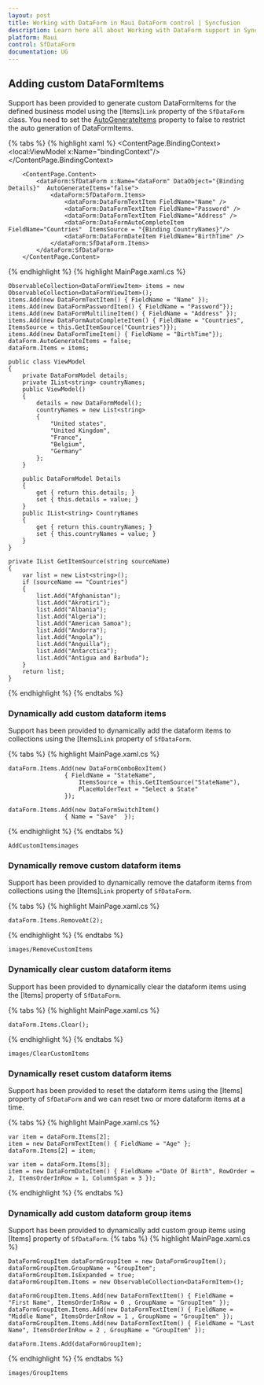 ```yaml
---
layout: post
title: Working with DataForm in Maui DataForm control | Syncfusion
description: Learn here all about Working with DataForm support in Syncfusion Maui DataForm (SfDataForm) control and more.
platform: Maui
control: SfDataForm
documentation: UG
---
```


## Adding custom DataFormItems

Support has been provided to generate custom DataFormItems for the defined business model using the [Items]`Link` property of the `SfDataForm` class. You need to set the [AutoGenerateItems](https://help.syncfusion.com/cr/xamarin/Syncfusion.XForms.DataForm.SfDataForm.html#Syncfusion_XForms_DataForm_SfDataForm_AutoGenerateItems) property to false to restrict the auto generation of DataFormItems. 

{% tabs %}
{% highlight xaml %}
    <?xml version="1.0" encoding="utf-8" ?>
    <ContentPage xmlns="http://schemas.microsoft.com/dotnet/2021/maui"
                xmlns:x="http://schemas.microsoft.com/winfx/2009/xaml"
                xmlns:dataForm="clr-namespace:Syncfusion.Maui.DataForm;assembly=Syncfusion.Maui.DataForm"
                x:Class="GettingStarted.MainPage">
        <ContentPage.BindingContext>
            <local:ViewModel x:Name="bindingContext"/>
        </ContentPage.BindingContext>

        <ContentPage.Content>
            <dataForm:SfDataForm x:Name="dataForm" DataObject="{Binding Details}"  AutoGenerateItems="false"> 
                <dataForm:SfDataForm.Items> 
                    <dataForm:DataFormTextItem FieldName="Name" /> 
                    <dataForm:DataFormTextItem FieldName="Password" /> 
                    <dataForm:DataFormTextItem FieldName="Address" /> 
                    <dataForm:DataFormAutoCompleteItem FieldName="Countries"  ItemsSource = "{Binding CountryNames}"/> 
                    <dataForm:DataFormDateItem FieldName="BirthTime" /> 
                </dataForm:SfDataForm.Items> 
            </dataForm:SfDataForm>
        </ContentPage.Content>
</ContentPage>
{% endhighlight %}
{% highlight MainPage.xaml.cs %}

    ObservableCollection<DataFormViewItem> items = new ObservableCollection<DataFormViewItem>();
    items.Add(new DataFormTextItem() { FieldName = "Name" });
    items.Add(new DataFormPasswordItem() { FieldName = "Password"});
    items.Add(new DataFormMultilineItem() { FieldName = "Address" });
    items.Add(new DataFormAutoCompleteItem() { FieldName = "Countries", ItemsSource = this.GetItemSource("Countries")});
    items.Add(new DataFormTimeItem() { FieldName = "BirthTime"}); 
    dataForm.AutoGenerateItems = false; 
    dataForm.Items = items; 

    public class ViewModel
    {
        private DataFormModel details;
        private IList<string> countryNames;
        public ViewModel()
        {
            details = new DataFormModel();
            countryNames = new List<string>
            {
                "United states",
                "United Kingdom",
                "France",
                "Belgium",
                "Germany"
            };
        }

        public DataFormModel Details
        {
            get { return this.details; }
            set { this.details = value; }
        }
        public IList<string> CountryNames
        {
            get { return this.countryNames; }
            set { this.countryNames = value; }
        }
    }

    private IList GetItemSource(string sourceName) 
    { 
        var list = new List<string>(); 
        if (sourceName == "Countries") 
        { 
            list.Add("Afghanistan");
            list.Add("Akrotiri");
            list.Add("Albania");
            list.Add("Algeria");
            list.Add("American Samoa");
            list.Add("Andorra");
            list.Add("Angola");
            list.Add("Anguilla");
            list.Add("Antarctica");
            list.Add("Antigua and Barbuda");
        } 
        return list; 
    }
{% endhighlight %}
{% endtabs %}

### Dynamically add custom dataform items
Support has been provided to dynamically add the dataform items to collections using the [Items]`Link` property of `SfDataForm`.

{% tabs %}
{% highlight MainPage.xaml.cs %}

    dataForm.Items.Add(new DataFormComboBoxItem() 
				    { FieldName = "StateName",  
					    ItemsSource = this.GetItemSource("StateName"), 
					    PlaceHolderText = "Select a State" 
				    });
				
    dataForm.Items.Add(new DataFormSwitchItem() 
				    { Name = "Save"  });
{% endhighlight %}
{% endtabs %}

`AddCustomItemsimages`

### Dynamically remove custom dataform items
Support has been provided to dynamically remove the dataform items from collections using the [Items]`Link` property of `SfDataForm`.

{% tabs %}
{% highlight MainPage.xaml.cs %}

    dataForm.Items.RemoveAt(2);

{% endhighlight %}
{% endtabs %}

`images/RemoveCustomItems`

### Dynamically clear custom dataform items
Support has been provided to dynamically clear the dataform items using the [Items] property of `SfDataForm`.

{% tabs %}
{% highlight MainPage.xaml.cs %}

    dataForm.Items.Clear();

{% endhighlight %}
{% endtabs %}

`images/ClearCustomItems`

### Dynamically reset custom dataform items
Support has been provided to reset the dataform items using the [Items] property of `SfDataForm` and we can reset two or more dataform items at a time.

{% tabs %}
{% highlight MainPage.xaml.cs %}

    var item = dataForm.Items[2];
    item = new DataFormTextItem() { FieldName = "Age" };
    dataForm.Items[2] = item;

    var item = dataForm.Items[3];
    item = new DataFormDateItem() { FieldName ="Date Of Birth", RowOrder = 2, ItemsOrderInRow = 1, ColumnSpan = 3 });
    
{% endhighlight %}
{% endtabs %}


### Dynamically add custom dataform group items
Support has been provided to dynamically add custom group items using [Items] property of `SfDataForm`.
{% tabs %}
{% highlight MainPage.xaml.cs %}

    DataFormGroupItem dataFormGroupItem = new DataFormGroupItem();
    dataFormGroupItem.GroupName = "GroupItem";
    dataFormGroupItem.IsExpanded = true;
    dataFormGroupItem.Items = new ObservableCollection<DataFormItem>();

    dataFormGroupItem.Items.Add(new DataFormTextItem() { FieldName = "First Name", ItemsOrderInRow = 0 , GroupName = "GroupItem" });
    dataFormGroupItem.Items.Add(new DataFormTextItem() { FieldName = "Middle Name", ItemsOrderInRow = 1 , GroupName = "GroupItem" });
    dataFormGroupItem.Items.Add(new DataFormTextItem() { FieldName = "Last Name", ItemsOrderInRow = 2 , GroupName = "GroupItem" });

    dataForm.Items.Add(dataFormGroupItem);
{% endhighlight %}
{% endtabs %}

`images/GroupItems`

